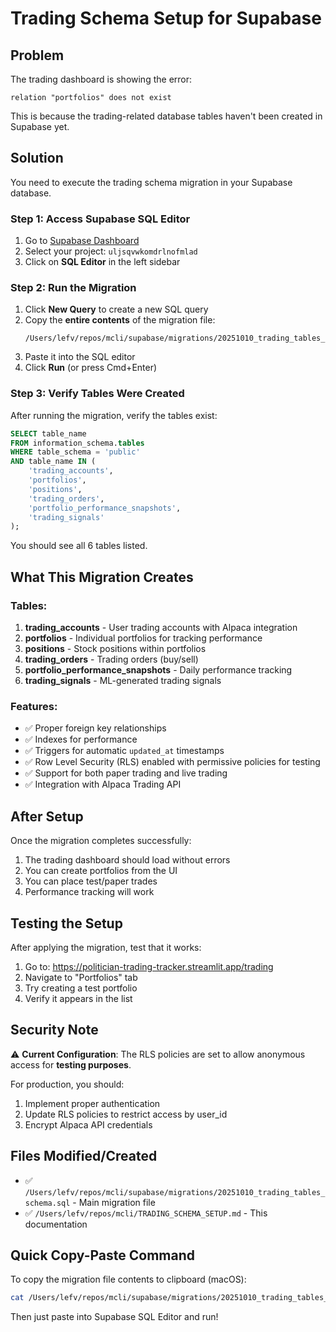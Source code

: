 # Trading Schema Setup for Supabase

## Problem
The trading dashboard is showing the error:
```
relation "portfolios" does not exist
```

This is because the trading-related database tables haven't been created in Supabase yet.

## Solution

You need to execute the trading schema migration in your Supabase database.

### Step 1: Access Supabase SQL Editor

1. Go to [Supabase Dashboard](https://supabase.com/dashboard)
2. Select your project: `uljsqvwkomdrlnofmlad`
3. Click on **SQL Editor** in the left sidebar

### Step 2: Run the Migration

1. Click **New Query** to create a new SQL query
2. Copy the **entire contents** of the migration file:
   ```
   /Users/lefv/repos/mcli/supabase/migrations/20251010_trading_tables_schema.sql
   ```
3. Paste it into the SQL editor
4. Click **Run** (or press Cmd+Enter)

### Step 3: Verify Tables Were Created

After running the migration, verify the tables exist:

```sql
SELECT table_name
FROM information_schema.tables
WHERE table_schema = 'public'
AND table_name IN (
    'trading_accounts',
    'portfolios',
    'positions',
    'trading_orders',
    'portfolio_performance_snapshots',
    'trading_signals'
);
```

You should see all 6 tables listed.

## What This Migration Creates

### Tables:
1. **trading_accounts** - User trading accounts with Alpaca integration
2. **portfolios** - Individual portfolios for tracking performance
3. **positions** - Stock positions within portfolios
4. **trading_orders** - Trading orders (buy/sell)
5. **portfolio_performance_snapshots** - Daily performance tracking
6. **trading_signals** - ML-generated trading signals

### Features:
- ✅ Proper foreign key relationships
- ✅ Indexes for performance
- ✅ Triggers for automatic `updated_at` timestamps
- ✅ Row Level Security (RLS) enabled with permissive policies for testing
- ✅ Support for both paper trading and live trading
- ✅ Integration with Alpaca Trading API

## After Setup

Once the migration completes successfully:

1. The trading dashboard should load without errors
2. You can create portfolios from the UI
3. You can place test/paper trades
4. Performance tracking will work

## Testing the Setup

After applying the migration, test that it works:

1. Go to: https://politician-trading-tracker.streamlit.app/trading
2. Navigate to "Portfolios" tab
3. Try creating a test portfolio
4. Verify it appears in the list

## Security Note

⚠️ **Current Configuration**: The RLS policies are set to allow anonymous access for **testing purposes**.

For production, you should:
1. Implement proper authentication
2. Update RLS policies to restrict access by user_id
3. Encrypt Alpaca API credentials

## Files Modified/Created

- ✅ `/Users/lefv/repos/mcli/supabase/migrations/20251010_trading_tables_schema.sql` - Main migration file
- ✅ `/Users/lefv/repos/mcli/TRADING_SCHEMA_SETUP.md` - This documentation

## Quick Copy-Paste Command

To copy the migration file contents to clipboard (macOS):

```bash
cat /Users/lefv/repos/mcli/supabase/migrations/20251010_trading_tables_schema.sql | pbcopy
```

Then just paste into Supabase SQL Editor and run!
